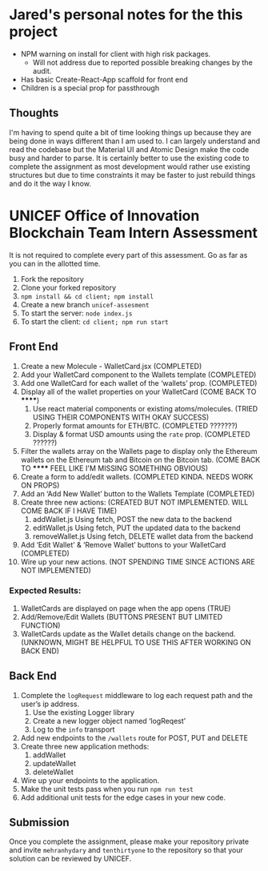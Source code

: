 # Jared's personal notes for the this project

- NPM warning on install for client with high risk packages.
  - Will not address due to reported possible breaking changes by the audit.
- Has basic Create-React-App scaffold for front end
- Children is a special prop for passthrough

## Thoughts

I'm having to spend quite a bit of time looking things up because they are being done in ways different than I am used to. I can largely understand and read the codebase but the Material UI and Atomic Design make the code busy and harder to parse.
It is certainly better to use the existing code to complete the assignment as most development would rather use existing structures but due to time constraints it may be faster to just rebuild things and do it the way I know.

# UNICEF Office of Innovation Blockchain Team Intern Assessment

It is not required to complete every part of this assessment. Go as far as you can in the allotted time.

1. Fork the repository
2. Clone your forked repository
3. `npm install && cd client; npm install`
4. Create a new branch `unicef-assesment`
5. To start the server: `node index.js`
6. To start the client: `cd client; npm run start`

## Front End

1. Create a new Molecule - WalletCard.jsx (COMPLETED)
2. Add your WalletCard component to the Wallets template (COMPLETED)
3. Add one WalletCard for each wallet of the ‘wallets’ prop. (COMPLETED)
4. Display all of the wallet properties on your WalletCard (COME BACK TO **\*\*\*\***)
   1. Use react material components or existing atoms/molecules. (TRIED USING THEIR COMPONENTS WITH OKAY SUCCESS)
   2. Properly format amounts for ETH/BTC. (COMPLETED ???????)
   3. Display & format USD amounts using the `rate` prop. (COMPLETED ??????)
5. Filter the wallets array on the Wallets page to display only the Ethereum wallets on the Ethereum tab and Bitcoin on the Bitcoin tab. (COME BACK TO **\*\*\*\*** FEEL LIKE I'M MISSING SOMETHING OBVIOUS)
6. Create a form to add/edit wallets. (COMPLETED KINDA. NEEDS WORK ON PROPS)
7. Add an ‘Add New Wallet’ button to the Wallets Template (COMPLETED)
8. Create three new actions: (CREATED BUT NOT IMPLEMENTED. WILL COME BACK IF I HAVE TIME)
   1. addWallet.js
      Using fetch, POST the new data to the backend
   2. editWallet.js
      Using fetch, PUT the updated data to the backend
   3. removeWallet.js
      Using fetch, DELETE wallet data from the backend
9. Add ‘Edit Wallet’ & ‘Remove Wallet’ buttons to your WalletCard (COMPLETED)
10. Wire up your new actions. (NOT SPENDING TIME SINCE ACTIONS ARE NOT IMPLEMENTED)

### Expected Results:

1. WalletCards are displayed on page when the app opens (TRUE)
2. Add/Remove/Edit Wallets (BUTTONS PRESENT BUT LIMITED FUNCTION)
3. WalletCards update as the Wallet details change on the backend. (UNKNOWN, MIGHT BE HELPFUL TO USE THIS AFTER WORKING ON BACK END)

## Back End

1. Complete the `logRequest` middleware to log each request path and the user’s ip address.
   1. Use the existing Logger library
   2. Create a new logger object named ‘logReqest’
   3. Log to the `info` transport
2. Add new endpoints to the `/wallets` route for POST, PUT and DELETE
3. Create three new application methods:
   1. addWallet
   2. updateWallet
   3. deleteWallet
4. Wire up your endpoints to the application.
5. Make the unit tests pass when you run `npm run test`
6. Add additional unit tests for the edge cases in your new code.

## Submission

Once you complete the assignment, please make your repository private and invite `mehranhydary` and `tenthirtyone` to the repository so that your solution can be reviewed by UNICEF.
